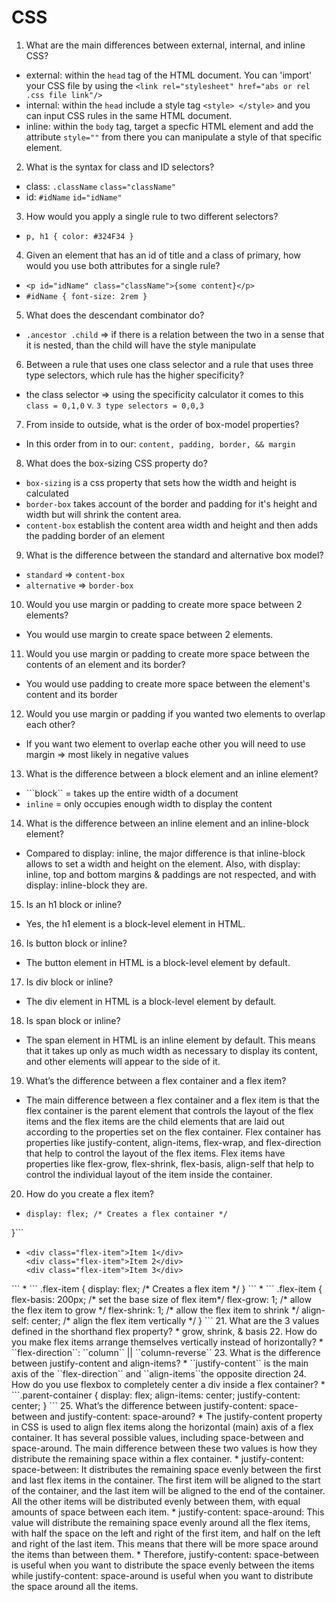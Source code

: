 # CSS
1. What are the main differences between external, internal, and inline CSS?
* external: within the ``head`` tag of the HTML document. You can 'import' your CSS file by using the ``<link rel="stylesheet" href="abs or rel .css file link"/>``
* internal: within the ``head`` include a style tag ``<style> </style>`` and you can input CSS rules in the same HTML document.
* inline: within the ``body`` tag, target a specfic HTML element and add the attribute ``style=""`` from there you can manipulate a style of that specific element.
2. What is the syntax for class and ID selectors?
* class: ``.className`` ``class="className"``
* id: ``#idName`` ``id="idName"``
3. How would you apply a single rule to two different selectors?
* ``p, h1 {
            color: #324F34
           }`` 
4. Given an element that has an id of title and a class of primary, how would you use both
attributes for a single rule?
* ``<p id="idName" class="className">{some content}</p>``
* ``#idName { font-size: 2rem }``
5. What does the descendant combinator do?
* ``.ancestor .child`` => if there is a relation between the two in a sense that it is nested, than the child will have the style manipulate
6. Between a rule that uses one class selector and a rule that uses three type selectors,
which rule has the higher specificity?
* the class selector => using the specificity calculator it comes to this ``class = 0,1,0`` v. ``3 type selectors = 0,0,3``
7. From inside to outside, what is the order of box-model properties?
* In this order from in to our: ``content, padding, border, && margin``
8. What does the box-sizing CSS property do?
* ``box-sizing`` is a css property that sets how the width and height is calculated
* ``border-box`` takes account of the border and padding for it's height and width but will shrink the content area.
* ``content-box`` establish the content area width and height and then adds the padding border of an element
9. What is the difference between the standard and alternative box model?
* ``standard`` => ``content-box``
* ``alternative`` => ``border-box``
10. Would you use margin or padding to create more space between 2 elements?
* You would use margin to create space between 2 elements.
11. Would you use margin or padding to create more space between the contents of an
element and its border?
* You would use padding to create more space between the element's content and its border
12. Would you use margin or padding if you wanted two elements to overlap each other?
* If you want two element to overlap eache other you will need to use margin => most likely in negative values
13. What is the difference between a block element and an inline element?
* ```block`` = takes up the entire width of a document
* ``inline`` = only occupies enough width to display the content
14. What is the difference between an inline element and an inline-block element?
* Compared to display: inline, the major difference is that inline-block allows to set a width and height on the element. Also, with display: inline, top and bottom margins & paddings are not respected, and with display: inline-block they are.
15. Is an h1 block or inline?
* Yes, the h1 element is a block-level element in HTML.
16. Is button block or inline?
* The button element in HTML is a block-level element by default.
17. Is div block or inline?
* The div element in HTML is a block-level element by default.
18. Is span block or inline?
* The span element in HTML is an inline element by default. This means that it takes up only as much width as necessary to display its content, and other elements will appear to the side of it.

19. What’s the difference between a flex container and a flex item?
* The main difference between a flex container and a flex item is that the flex container is the parent element that controls the layout of the flex items and the flex items are the child elements that are laid out according to the properties set on the flex container. Flex container has properties like justify-content, align-items, flex-wrap, and flex-direction that help to control the layout of the flex items. Flex items have properties like flex-grow, flex-shrink, flex-basis, align-self that help to control the individual layout of the item inside the container.

20. How do you create a flex item?
* ```.flex-container {
  display: flex; /* Creates a flex container */
}```
* ```<div class="flex-container">
  <div class="flex-item">Item 1</div>
  <div class="flex-item">Item 2</div>
  <div class="flex-item">Item 3</div>
</div>```
* ```
.flex-item {
  display: flex; /* Creates a flex item */
}
```
* ```
.flex-item {
  flex-basis: 200px; /* set the base size of flex item*/
  flex-grow: 1; /* allow the flex item to grow */
  flex-shrink: 1; /* allow the flex item to shrink */
  align-self: center; /* align the flex item vertically */
}
```
21. What are the 3 values defined in the shorthand flex property?
* grow, shrink, & basis
22. How do you make flex items arrange themselves vertically instead of horizontally?
* ``flex-direction``: ``column`` || ``column-reverse``
23. What is the difference between justify-content and align-items?
* ``justify-content`` is the main axis of the ``flex-direction`` and ``align-items``the opposite direction
24. How do you use flexbox to completely center a div inside a flex container?
* ```.parent-container { 
display: flex;
align-items: center;
justify-content: center;
}
```
25. What’s the difference between justify-content: space-between and justify-content:
space-around?
* The justify-content property in CSS is used to align flex items along the horizontal (main) axis of a flex container. It has several possible values, including space-between and space-around. The main difference between these two values is how they distribute the remaining space within a flex container.
* justify-content: space-between: It distributes the remaining space evenly between the first and last flex items in the container. The first item will be aligned to the start of the container, and the last item will be aligned to the end of the container. All the other items will be distributed evenly between them, with equal amounts of space between each item.
* justify-content: space-around: This value will distribute the remaining space evenly around all the flex items, with half the space on the left and right of the first item, and half on the left and right of the last item. This means that there will be more space around the items than between them.
* Therefore, justify-content: space-between is useful when you want to distribute the space evenly between the items while justify-content: space-around is useful when you want to distribute the space around all the items.
